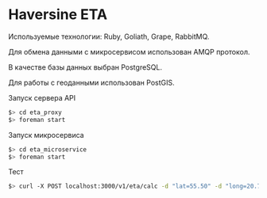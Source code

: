 # Haversine ETA

Используемые технологии: Ruby, Goliath, Grape, RabbitMQ.

Для обмена данными с микросервисом использован AMQP протокол.

В качестве базы данных выбран PostgreSQL.

Для работы с геоданными использован PostGIS.

Запуск сервера API

```bash
$> cd eta_proxy
$> foreman start
```

Запуск микросервиса

```bash
$> cd eta_microservice
$> foreman start
```

Тест
```bash
$> curl -X POST localhost:3000/v1/eta/calc -d "lat=55.50" -d "long=20.70"
```

